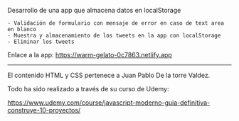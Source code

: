 Desarrollo de una app que almacena datos en localStorage

    - Validación de formulario con mensaje de error en caso de text area en blanco
    - Muestra y almacenamiento de los tweets en la app con localStorage
    - Eliminar los tweets

Enlace a la app: https://warm-gelato-0c7863.netlify.app

----------------------------------------------------------------------------------------

El contenido HTML y CSS pertenece a Juan Pablo De la torre Valdez. 


Todo ha sido realizado a través de su curso de Udemy:

https://www.udemy.com/course/javascript-moderno-guia-definitiva-construye-10-proyectos/